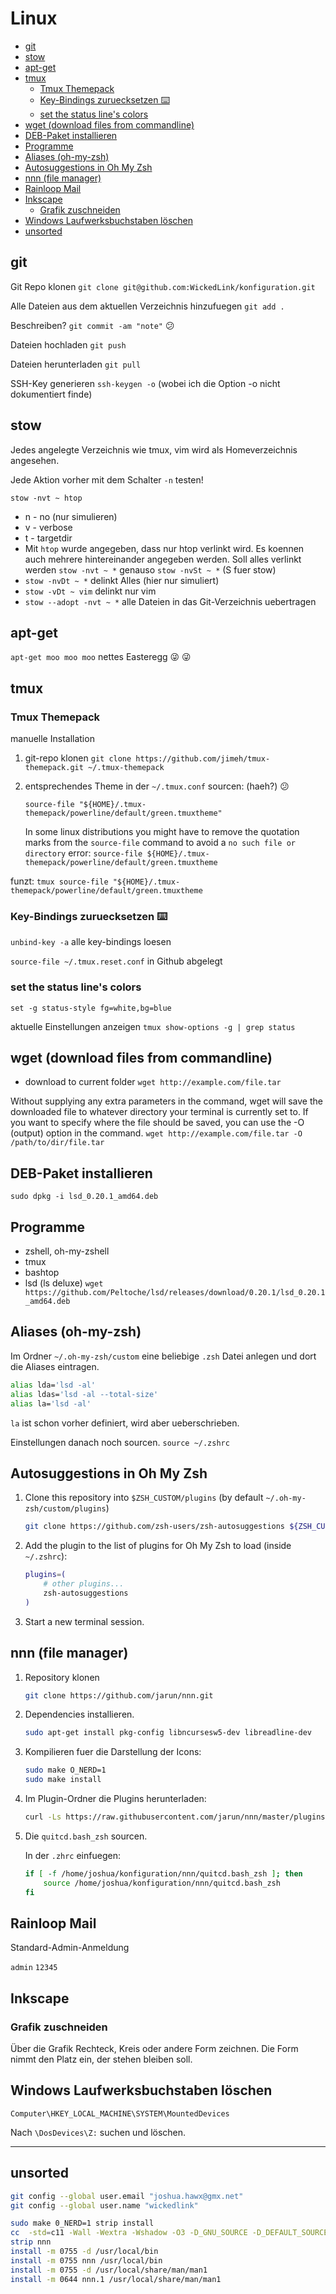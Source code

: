 # Linux 

<!-- TOC -->
- [git](#git)
- [stow](#stow)
- [apt-get](#apt-get)
- [tmux](#tmux)
    - [Tmux Themepack](#tmux-themepack)
    - [Key-Bindings zuruecksetzen ⌨️](#key-bindings-zuruecksetzen-️)
    - [set the status line's colors](#set-the-status-lines-colors)
- [wget (download files from commandline)](#wget-download-files-from-commandline)
- [DEB-Paket installieren](#deb-paket-installieren)
- [Programme](#programme)
- [Aliases (oh-my-zsh)](#aliases-oh-my-zsh)
- [Autosuggestions in Oh My Zsh](#autosuggestions-in-oh-my-zsh)
- [nnn (file manager)](#nnn-file-manager)
- [Rainloop Mail](#rainloop-mail)
- [Inkscape](#inkscape)
    - [Grafik zuschneiden](#grafik-zuschneiden)
- [Windows Laufwerksbuchstaben löschen](#windows-laufwerksbuchstaben-löschen)
- [unsorted](#unsorted)
<!-- /TOC -->

## git

Git Repo klonen `git clone git@github.com:WickedLink/konfiguration.git`

Alle Dateien aus dem aktuellen Verzeichnis hinzufuegen `git add .`

Beschreiben? `git commit -am "note"` :confused:

Dateien hochladen `git push`

Dateien herunterladen `git pull`

SSH-Key generieren `ssh-keygen -o` (wobei ich die Option -o nicht dokumentiert finde)

## stow

Jedes angelegte Verzeichnis wie tmux, vim wird als Homeverzeichnis angesehen.

Jede Aktion vorher mit dem Schalter `-n` testen!

`stow -nvt ~ htop`
- n - no (nur simulieren)
- v - verbose
- t - targetdir
- Mit `htop` wurde angegeben, dass nur htop verlinkt wird. Es koennen auch mehrere hintereinander angegeben werden. Soll alles verlinkt werden `stow -nvt ~ *` genauso `stow -nvSt ~ *` (S fuer stow)
- `stow -nvDt ~ *` delinkt Alles (hier nur simuliert)
- `stow -vDt ~ vim` delinkt nur vim
- `stow --adopt -nvt ~ *` alle Dateien in das Git-Verzeichnis uebertragen

## apt-get

`apt-get moo moo moo` nettes Easteregg 😜 :stuck_out_tongue_winking_eye:

## tmux

### Tmux Themepack

manuelle Installation

1. git-repo klonen `git clone https://github.com/jimeh/tmux-themepack.git ~/.tmux-themepack`
2. entsprechendes Theme in der `~/.tmux.conf` sourcen: (haeh?) :confused:

    `source-file "${HOME}/.tmux-themepack/powerline/default/green.tmuxtheme"`

    In some linux distributions you might have to remove the quotation marks
    from the `source-file` command to avoid a `no such file or directory` error: `source-file ${HOME}/.tmux-themepack/powerline/default/green.tmuxtheme`

funzt: `tmux source-file "${HOME}/.tmux-themepack/powerline/default/green.tmuxtheme`

### Key-Bindings zuruecksetzen ⌨️

`unbind-key -a` alle key-bindings loesen

`source-file ~/.tmux.reset.conf` in Github abgelegt

### set the status line's colors
`set -g status-style fg=white,bg=blue`

aktuelle Einstellungen anzeigen `tmux show-options -g | grep status`

## wget (download files from commandline)

- download to current folder `wget http://example.com/file.tar`

Without supplying any extra parameters in the command, wget will save the downloaded file to whatever directory your terminal is currently set to. If you want to specify where the file should be saved, you can use the -O (output) option in the command. `wget http://example.com/file.tar -O /path/to/dir/file.tar`

## DEB-Paket installieren

`sudo dpkg -i lsd_0.20.1_amd64.deb`

## Programme

- zshell, oh-my-zshell
- tmux
- bashtop
- lsd (ls deluxe) `wget https://github.com/Peltoche/lsd/releases/download/0.20.1/lsd_0.20.1_amd64.deb`

## Aliases (oh-my-zsh)

Im Ordner `~/.oh-my-zsh/custom` eine beliebige `.zsh` Datei anlegen und dort die Aliases eintragen.

```sh
alias lda='lsd -al'  
alias ldas='lsd -al --total-size' 
alias la='lsd -al'
```

`la` ist schon vorher definiert, wird aber ueberschrieben.

Einstellungen danach noch sourcen. `source ~/.zshrc`

## Autosuggestions in Oh My Zsh

1. Clone this repository into `$ZSH_CUSTOM/plugins` (by default `~/.oh-my-zsh/custom/plugins`)

    ```sh
    git clone https://github.com/zsh-users/zsh-autosuggestions ${ZSH_CUSTOM:-~/.oh-my-zsh/custom}/plugins/zsh-autosuggestions
    ```

2. Add the plugin to the list of plugins for Oh My Zsh to load (inside `~/.zshrc`):

    ```sh
    plugins=( 
        # other plugins...
        zsh-autosuggestions
    )
    ```

3. Start a new terminal session.

## nnn (file manager)

1. Repository klonen

    ```sh
    git clone https://github.com/jarun/nnn.git
    ```

2. Dependencies installieren.

    ```sh 
    sudo apt-get install pkg-config libncursesw5-dev libreadline-dev
    ``` 

3. Kompilieren fuer die Darstellung der Icons:

    ```sh
    sudo make O_NERD=1
    sudo make install
    ```
4. Im Plugin-Ordner die Plugins herunterladen:

    ```sh
    curl -Ls https://raw.githubusercontent.com/jarun/nnn/master/plugins/getplugs | sh
    ```

5. Die `quitcd.bash_zsh` sourcen.

    In der `.zhrc` einfuegen:

    ```sh
    if [ -f /home/joshua/konfiguration/nnn/quitcd.bash_zsh ]; then
        source /home/joshua/konfiguration/nnn/quitcd.bash_zsh
    fi
    ```

## Rainloop Mail

Standard-Admin-Anmeldung

`admin` `12345`

## Inkscape

### Grafik zuschneiden

Über die Grafik Rechteck, Kreis oder andere Form zeichnen. Die Form nimmt den Platz ein, der stehen bleiben soll.

## Windows Laufwerksbuchstaben löschen

`Computer\HKEY_LOCAL_MACHINE\SYSTEM\MountedDevices`

Nach `\DosDevices\Z:` suchen und löschen.

---

## unsorted 

```sh
git config --global user.email "joshua.hawx@gmx.net"
git config --global user.name "wickedlink"
```

```sh
sudo make 0_NERD=1 strip install
cc  -std=c11 -Wall -Wextra -Wshadow -O3 -D_GNU_SOURCE -D_DEFAULT_SOURCE -I/usr/include/ncursesw  -o nnn  src/nnn.c -lreadline -lncursesw -ltinfo -lpthread
strip nnn
install -m 0755 -d /usr/local/bin
install -m 0755 nnn /usr/local/bin
install -m 0755 -d /usr/local/share/man/man1
install -m 0644 nnn.1 /usr/local/share/man/man1
```
